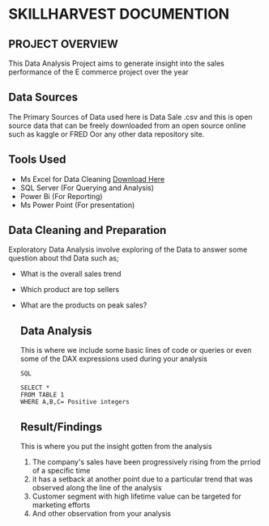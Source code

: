 # SKILLHARVEST DOCUMENTION

## PROJECT OVERVIEW

This Data Analysis Project aims to generate insight into the sales performance of the E commerce project over the year

## Data Sources
The Primary Sources of Data used here is Data Sale .csv and this is open source data that can be freely downloaded from an open source online such as kaggle or FRED Oor any other data repository site.

##  Tools Used 
- Ms Excel for Data Cleaning [Download Here](https:/www.microsoft.com)
- SQL Server (For Querying and Analysis)
- Power Bi (For Reporting)
- Ms Power Point (For presentation)

## Data Cleaning and Preparation

Exploratory Data Analysis involve exploring of the Data to answer some question about thd Data such as;
  - What is the overall sales trend
  - Which product are top sellers
  - What are the products on peak sales?

    ## Data Analysis
    This is where we include some basic lines of code or queries or even some of the DAX expressions used during your analysis

    ```
    SQL

    SELECT *
    FROM TABLE 1
    WHERE A,B,C= Positive integers
    
    ```

    ## Result/Findings
    This is where you put the insight gotten from the analysis
    1. The company's sales have been progressively rising from the prriod of a specific time
    2. it has a setback at another point due to a particular trend that was observed along the line of the analysis
    3. Customer segment with high lifetime value can be targeted for marketing efforts
    4. And other observation from your analysis








